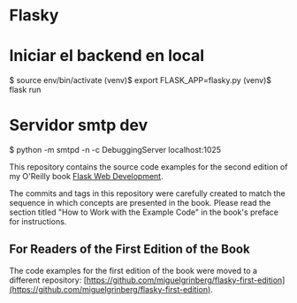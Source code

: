 Flasky
======

# Iniciar el backend en local
$ source env/bin/activate
(venv)$ export FLASK_APP=flasky.py
(venv)$ flask run

# Servidor smtp dev
$ python -m smtpd -n -c DebuggingServer localhost:1025

This repository contains the source code examples for the second edition of my O'Reilly book [Flask Web Development](http://www.flaskbook.com).

The commits and tags in this repository were carefully created to match the sequence in which concepts are presented in the book. Please read the section titled "How to Work with the Example Code" in the book's preface for instructions.

For Readers of the First Edition of the Book
--------------------------------------------

The code examples for the first edition of the book were moved to a different repository: [https://github.com/miguelgrinberg/flasky-first-edition](https://github.com/miguelgrinberg/flasky-first-edition).
